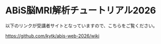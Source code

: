 # ABiS脳MRI解析チュートリアル2026

以下のリンクが受講者サイトとなっていますので、こちらをご覧ください。

https://github.com/kytk/abis-web-2026/wiki



